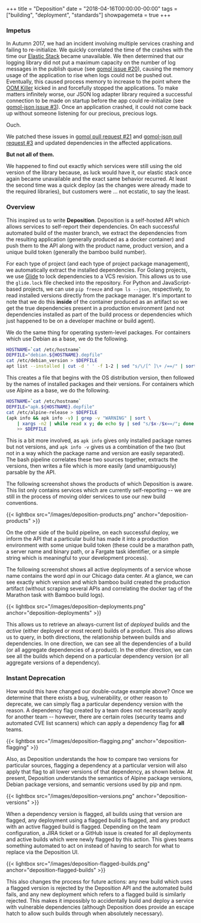 +++
title = "Deposition"
date = "2018-04-16T00:00:00-00:00"
tags = ["building", "deployment", "standards"]
showpagemeta = true
+++

### Impetus

In Autumn 2017, we had an incident involving multiple services crashing and failing to re-initialize. We quickly correlated the time of the crashes with the time our [Elastic Stack](https://www.elastic.co/products) became unavailable. We then determined that our logging library did not put a maximum capacity on the number of log messages in the publish queue (see [gomol issue #20](https://github.com/aphistic/gomol/issues/20)), causing the memory usage of the application to rise when logs could not be pushed out. Eventually, this caused process memory to increase to the point where the [OOM Killer](https://en.wikipedia.org/wiki/Out_of_memory#Out_of_memory_management) kicked in and forcefully stopped the applications. To make matters infinitely worse, our JSON log adapter library required a successful connection to be made on startup before the app could re-initialize (see [gomol-json issue #3](https://github.com/aphistic/gomol-json/issues/3)). Once an application crashed, it could not come back up without someone listening for our precious, precious logs.

Ouch.

We patched these issues in [gomol pull request #21](https://github.com/aphistic/gomol/pull/21/files) and [gomol-json pull request #3](https://github.com/aphistic/gomol-json/pull/5/file) and updated dependencies in the affected applications.

**But not all of them.**

We happened to find out exactly which services were still using the old version of the library because, as luck would have it, our elastic stack once again became unavailable and the exact same behavior recurred. At least the second time was a quick deploy (as the changes were already made to the required libraries), but customers were ... not ecstatic, to say the least.

### Overview

This inspired us to write **Deposition**. Deposition is a self-hosted API which allows services to self-report their dependencies. On each successful automated build of the master branch, we extract the dependencies from the resulting application (generally produced as a docker container) and push them to the API along with the product name, product version, and a unique build token (generally the bamboo build number).

For each type of project (and each type of project package management), we automatically extract the installed dependencies. For Golang projects, we use [Glide](https://glide.sh/) to lock dependencies to a VCS revision. This allows us to use the `glide.lock` file checked into the repository. For Python and JavaScript-based projects, we can use `pip freeze` and `npm ls --json`, respectively, to read installed versions directly from the package manager. It's important to note that we do this **inside** of the container produced as an artifact so we get the true dependencies present in a production environment (and not dependencies installed as part of the build process or dependencies which just happened to be on a developer machine or build agent).

We do the same thing for operating system-level packages. For containers which use Debian as a base, we do the following.

```bash
HOSTNAME=`cat /etc/hostname`
DEPFILE="debian.${HOSTNAME}.depfile"
cat /etc/debian_version > $DEPFILE
apt list --installed | cut -d ' ' -f 1-2 | sed "s/\/[^ ]\+ /==/" | sort >> $DEPFILE
```

This creates a file that begins with the OS distribution version, then followed by the names of installed packages and their versions. For containers which use Alpine as a base, we do the following.

```bash
HOSTNAME=`cat /etc/hostname`
DEPFILE="apk.${HOSTNAME}.depfile"
cat /etc/alpine-release > $DEPFILE
(apk info && apk info -v) | grep -v "WARNING" | sort \
    | xargs -n2 | while read x y; do echo $y | sed "s/$x-/$x==/"; done \
    >> $DEPFILE
```

This is a bit more involved, as `apk info` gives only installed package names but not versions, and `apk info -v` gives us a combination of the two (but not in a way which the package name and version are easily separated). The bash pipeline correlates these two sources together, extracts the versions, then writes a file which is more easily (and unambiguously) parsable by the API.

The following screenshot shows the products of which Deposition is aware. This list only contains services which are currently self-reporting -- we are still in the process of moving older services to use our new build conventions.

{{< lightbox src="/images/deposition-products.png" anchor="deposition-products" >}}

On the other side of the build pipeline, on each successful deploy, we inform the API that a particular build has made it into a production environment with some unique build token (these could be a marathon path, a server name and binary path, or a Fargate task identifier, or a simple string which is meaningful to your development process).

The following screenshot shows all active deployments of a service whose name contains the word *api* in our Chicago data center. At a glance, we can see exactly which version and which bamboo build created the production artifact (without scraping several APIs and correlating the docker tag of the Marathon task with Bamboo build logs).

{{< lightbox src="/images/deposition-deployments.png" anchor="deposition-deployments" >}}

This allows us to retrieve an always-current list of *deployed* builds and the *active* (either deployed or most recent) builds of a product. This also allows us to query, in both directions, the relationship between builds and dependencies. In one direction, we can see all the dependencies of a build (or all aggregate dependencies of a product). In the other direction, we can see all the builds which depend on a particular dependency version (or all aggregate versions of a dependency).

### Instant Deprecation

How would this have changed our double-outage example above? Once we determine that there exists a bug, vulnerability, or other reason to deprecate, we can simply flag a particular dependency version with the reason. A dependency flag created by a team does not necessarily apply for another team -- however, there are certain roles (security teams and automated CVE list scanners) which can apply a dependency flag for **all** teams.

{{< lightbox src="/images/deposition-flagging.png" anchor="deposition-flagging" >}}

Also, as Deposition understands the how to compare two versions for particular sources, flagging a dependency at a particular version will also apply that flag to all lower versions of that dependency, as shown below. At present, Deposition understands the semantics of Alpine package versions, Debian package versions, and semantic versions used by pip and npm.

{{< lightbox src="/images/deposition-versions.png" anchor="deposition-versions" >}}

When a dependency version is flagged, all builds using that version are flagged, any deployment using a flagged build is flagged, and any product with an active flagged build is flagged. Depending on the team configuration, a JIRA ticket or a GitHub issue is created for all deployments and active builds which were newly flagged by this action. This gives teams something automated to act on instead of having to search for what to replace via the Deposition UI.

{{< lightbox src="/images/deposition-flagged-builds.png" anchor="deposition-flagged-builds" >}}

This also changes the process for future actions: any new build which uses a flagged version is rejected by the Deposition API and the automated build fails, and any new deployment which refers to a flagged build is similarly rejected. This makes it impossibly to accidentally build and deploy a service with vulnerable dependencies (although Deposition does provide an escape hatch to allow such builds through when absolutely necessary).
